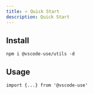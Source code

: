 ```yaml
---
title: ⭐ Quick Start
description: Quick Start
---
```


## Install
```
npm i @vscode-use/utils -d
```

## Usage
```
import {...} from '@vscode-use'
```
